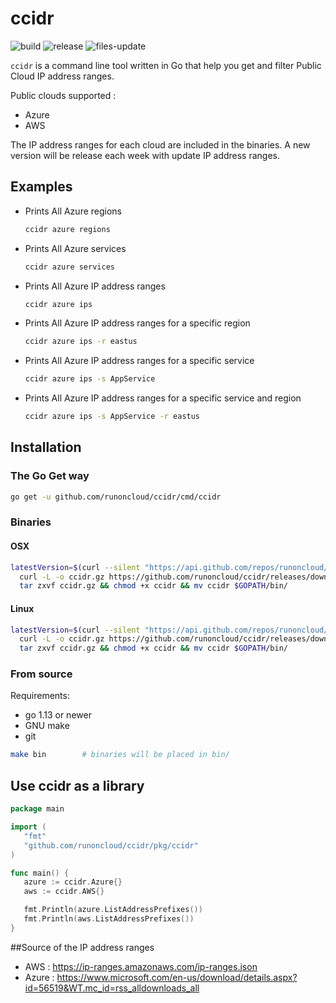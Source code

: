 # ccidr
![build](https://github.com/runoncloud/ccidr/workflows/build/badge.svg?branch=master)
![release](https://github.com/runoncloud/ccidr/workflows/release/badge.svg)
![files-update](https://github.com/runoncloud/ccidr/workflows/files-update/badge.svg)

`ccidr` is a command line tool written in Go that help you get and filter Public Cloud IP address ranges.

Public clouds supported : 

- Azure
- AWS

The IP address ranges for each cloud are included in the binaries. A new version will be release each week with update IP address ranges.

## Examples

- Prints All Azure regions
  ```bash
  ccidr azure regions
  ```
  
- Prints All Azure services
  ```bash
  ccidr azure services
  ```

- Prints All Azure IP address ranges
  ```bash
  ccidr azure ips
  ```

- Prints All Azure IP address ranges for a specific region
  ```bash
  ccidr azure ips -r eastus
  ```

- Prints All Azure IP address ranges for a specific service
  ```bash
  ccidr azure ips -s AppService
  ```

- Prints All Azure IP address ranges for a specific service and region
  ```bash
  ccidr azure ips -s AppService -r eastus
  ```
## Installation

### The Go Get way
 ```bash
 go get -u github.com/runoncloud/ccidr/cmd/ccidr
 ```
### Binaries
 
#### OSX
 ```bash
 latestVersion=$(curl --silent "https://api.github.com/repos/runoncloud/ccidr/releases/latest" | jq -r .tag_name) && \
   curl -L -o ccidr.gz https://github.com/runoncloud/ccidr/releases/download/$latestVersion/ccidr_darwin_amd64.tar.gz && \
   tar zxvf ccidr.gz && chmod +x ccidr && mv ccidr $GOPATH/bin/
 ```
 
#### Linux
 ```bash
 latestVersion=$(curl --silent "https://api.github.com/repos/runoncloud/ccidr/releases/latest" | jq -r .tag_name) &&
   curl -L -o ccidr.gz https://github.com/runoncloud/ccidr/releases/download/$latestVersion/ccidr_linux_amd64.tar.gz && \
   tar zxvf ccidr.gz && chmod +x ccidr && mv ccidr $GOPATH/bin/
 ```

### From source

Requirements:
 - go 1.13 or newer
 - GNU make
 - git
 
 ```bash
 make bin        # binaries will be placed in bin/
 ```

## Use ccidr as a library
 ```go
package main

import (
	"fmt"
	"github.com/runoncloud/ccidr/pkg/ccidr"
)

func main() {
	azure := ccidr.Azure{}
	aws := ccidr.AWS{}

	fmt.Println(azure.ListAddressPrefixes())
	fmt.Println(aws.ListAddressPrefixes())
}

 ```

##Source of the IP address ranges
- AWS : https://ip-ranges.amazonaws.com/ip-ranges.json
- Azure : https://www.microsoft.com/en-us/download/details.aspx?id=56519&WT.mc_id=rss_alldownloads_all